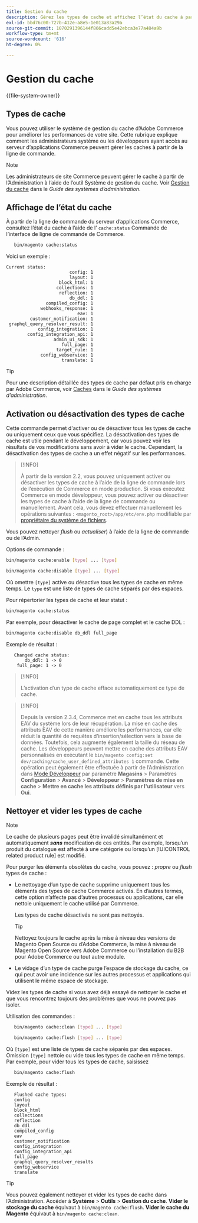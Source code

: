 ```yaml
---
title: Gestion du cache
description: Gérez les types de cache et affichez l’état du cache à partir de la ligne de commande via l’interface de ligne de commande Commerce
exl-id: bbd76c00-727b-412e-a8e5-1e013a83a29a
source-git-commit: 1070291396144f866cadd5e42ebca3e77a484a9b
workflow-type: tm+mt
source-wordcount: '616'
ht-degree: 0%

---
```


# Gestion du cache

{{file-system-owner}}

## Types de cache

Vous pouvez utiliser le système de gestion du cache d’Adobe Commerce pour améliorer les performances de votre site. Cette rubrique explique comment les administrateurs système ou les développeurs ayant accès au serveur d’applications Commerce peuvent gérer les caches à partir de la ligne de commande.

>[!NOTE]
>
>
>Les administrateurs de site Commerce peuvent gérer le cache à partir de l’Administration à l’aide de l’outil Système de gestion du cache. Voir [Gestion du cache](https://experienceleague.adobe.com/en/docs/commerce-admin/systems/tools/cache-management) dans le _Guide des systèmes d’administration_.


## Affichage de l’état du cache

À partir de la ligne de commande du serveur d’applications Commerce, consultez l’état du cache à l’aide de l’ `cache:status` Commande de l’interface de ligne de commande de Commerce.

```bash
   bin/magento cache:status
```

<!-- where `--bootstrap=` is a URL-encoded associative array of Commerce [application bootstrap parameters](../bootstrap/set-parameters.md) and values. -->

Voici un exemple :

```terminal
Current status:
                        config: 1
                        layout: 1
                    block_html: 1
                   collections: 1
                    reflection: 1
                        db_ddl: 1
               compiled_config: 1
             webhooks_response: 1
                           eav: 1
         customer_notification: 1
 graphql_query_resolver_result: 1
            config_integration: 1
        config_integration_api: 1
                  admin_ui_sdk: 1
                     full_page: 1
                   target_rule: 1
             config_webservice: 1
                     translate: 1
```

>[!TIP]
>
>Pour une description détaillée des types de cache par défaut pris en charge par Adobe Commerce, voir [Caches](https://experienceleague.adobe.com/en/docs/commerce-admin/systems/tools/cache-management#caches) dans le _Guide des systèmes d’administration_.


## Activation ou désactivation des types de cache

Cette commande permet d&#39;activer ou de désactiver tous les types de cache ou uniquement ceux que vous spécifiez. La désactivation des types de cache est utile pendant le développement, car vous pouvez voir les résultats de vos modifications sans avoir à vider le cache. Cependant, la désactivation des types de cache a un effet négatif sur les performances.

>[!INFO]
>
>À partir de la version 2.2, vous pouvez uniquement activer ou désactiver les types de cache à l’aide de la ligne de commande lors de l’exécution de Commerce en mode production. Si vous exécutez Commerce en mode développeur, vous pouvez activer ou désactiver les types de cache à l’aide de la ligne de commande ou manuellement. Avant cela, vous devez effectuer manuellement les opérations suivantes : `<magento_root>/app/etc/env.php` modifiable par [propriétaire du système de fichiers](../../installation/prerequisites/file-system/overview.md).

Vous pouvez nettoyer _flush_ ou _actualiser_) à l’aide de la ligne de commande ou de l’Admin.

Options de commande :

```bash
bin/magento cache:enable [type] ... [type]
```

```bash
bin/magento cache:disable [type] ... [type]
```

Où omettre `[type]` active ou désactive tous les types de cache en même temps. Le `type` est une liste de types de cache séparés par des espaces.

<!-- `--bootstrap=` is a URL-encoded associative array of Commerce [application bootstrap parameters](../bootstrap/set-parameters.md#bootstrap-parameters) and values. -->

Pour répertorier les types de cache et leur statut :

```bash
bin/magento cache:status
```

Par exemple, pour désactiver le cache de page complet et le cache DDL :

```bash
bin/magento cache:disable db_ddl full_page
```

Exemple de résultat :

```terminal
   Changed cache status:
       db_ddl: 1 -> 0
    full_page: 1 -> 0
```

>[!INFO]
>
>L’activation d’un type de cache efface automatiquement ce type de cache.

>[!INFO]
>
>Depuis la version 2.3.4, Commerce met en cache tous les attributs EAV du système lors de leur récupération. La mise en cache des attributs EAV de cette manière améliore les performances, car elle réduit la quantité de requêtes d’insertion/sélection vers la base de données. Toutefois, cela augmente également la taille du réseau de cache. Les développeurs peuvent mettre en cache des attributs EAV personnalisés en exécutant le `bin/magento config:set dev/caching/cache_user_defined_attributes 1` commande. Cette opération peut également être effectuée à partir de l’Administration dans [Mode Développeur](../bootstrap/application-modes.md) par paramètre **Magasins** > Paramètres **Configuration** > **Avancé** > **Développeur** > **Paramètres de mise en cache** > **Mettre en cache les attributs définis par l&#39;utilisateur** vers **Oui**.

## Nettoyer et vider les types de cache

>[!NOTE]
>
>Le cache de plusieurs pages peut être invalidé simultanément et automatiquement **_sans_** modification de ces entités. Par exemple, lorsqu’un produit du catalogue est affecté à une catégorie ou lorsqu’un [!UICONTROL related product rule] est modifié.

Pour purger les éléments obsolètes du cache, vous pouvez : _propre_ ou _flush_ types de cache :

- Le nettoyage d’un type de cache supprime uniquement tous les éléments des types de cache Commerce activés. En d’autres termes, cette option n’affecte pas d’autres processus ou applications, car elle nettoie uniquement le cache utilisé par Commerce.

  Les types de cache désactivés ne sont pas nettoyés.

  >[!TIP]
  >
  >Nettoyez toujours le cache après la mise à niveau des versions de Magento Open Source ou d’Adobe Commerce, la mise à niveau de Magento Open Source vers Adobe Commerce ou l’installation du B2B pour Adobe Commerce ou tout autre module.

- Le vidage d’un type de cache purge l’espace de stockage du cache, ce qui peut avoir une incidence sur les autres processus et applications qui utilisent le même espace de stockage.

Videz les types de cache si vous avez déjà essayé de nettoyer le cache et que vous rencontrez toujours des problèmes que vous ne pouvez pas isoler.

Utilisation des commandes :

```bash
   bin/magento cache:clean [type] ... [type]
```

```bash
   bin/magento cache:flush [type] ... [type]
```

Où `[type]` est une liste de types de cache séparés par des espaces. Omission `[type]` nettoie ou vide tous les types de cache en même temps. Par exemple, pour vider tous les types de cache, saisissez

```bash
   bin/magento cache:flush
```

Exemple de résultat :

```terminal
   Flushed cache types:
   config
   layout
   block_html
   collections
   reflection
   db_ddl
   compiled_config
   eav
   customer_notification
   config_integration
   config_integration_api
   full_page
   graphql_query_resolver_results
   config_webservice
   translate
```

>[!TIP]
>
>Vous pouvez également nettoyer et vider les types de cache dans l’Administration. Accéder à **Système** > **Outils** > **Gestion du cache**. **Vider le stockage du cache** équivaut à `bin/magento cache:flush`. **Vider le cache du Magento** équivaut à `bin/magento cache:clean`.

